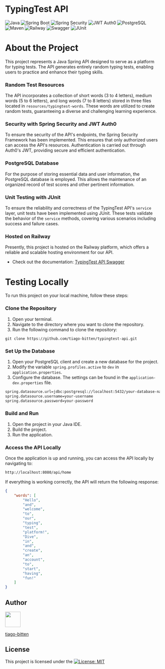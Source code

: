 # TypingTest API
![Java](https://img.shields.io/badge/Java-orange?style=flat-square)
![Spring Boot](https://img.shields.io/badge/Spring%20Boot-brightgreen?style=flat-square)
![Spring Security](https://img.shields.io/badge/Spring%20Security-brightgreen?style=flat-square)
![JWT Auth0](https://img.shields.io/badge/JWT%20Auth0-yellow?style=flat-square)
![PostgreSQL](https://img.shields.io/badge/PostgreSQL-blue?style=flat-square)
![Maven](https://img.shields.io/badge/Maven-red?style=flat-square)
![Railway](https://img.shields.io/badge/Railway-purple?style=flat-square)
![Swagger](https://img.shields.io/badge/Swagger-brightgreen?style=flat-square)
![JUnit](https://img.shields.io/badge/JUnit-red?style=flat-square)


# About the Project

This project represents a Java Spring API designed to serve as a platform for typing tests. The API generates entirely random typing tests, enabling users to practice and enhance their typing skills.

### Random Test Resources

The API incorporates a collection of short words (3 to 4 letters), medium words (5 to 6 letters), and long words (7 to 8 letters) stored in three files located in `resources/typingtest-words`. These words are utilized to create random tests, guaranteeing a diverse and challenging learning experience.

### Security with Spring Security and JWT Auth0

To ensure the security of the API's endpoints, the Spring Security Framework has been implemented. This ensures that only authorized users can access the API's resources. Authentication is carried out through Auth0's JWT, providing secure and efficient authentication.

### PostgreSQL Database

For the purpose of storing essential data and user information, the PostgreSQL database is employed. This allows the maintenance of an organized record of test scores and other pertinent information.

### Unit Testing with JUnit

To ensure the reliability and correctness of the TypingTest API's `service` layer, unit tests have been implemented using JUnit. These tests validate the behavior of the `service` methods, covering various scenarios including success and failure cases.

### Hosted on Railway

Presently, this project is hosted on the Railway platform, which offers a reliable and scalable hosting environment for our API.

- Check out the documentation: [TypingTest API Swagger](https://typingtest-api-production.up.railway.app/swagger-ui/index.html)

# Testing Locally

To run this project on your local machine, follow these steps:

### Clone the Repository

1. Open your terminal.
2. Navigate to the directory where you want to clone the repository.
3. Run the following command to clone the repository:

```git
git clone https://github.com/tiago-bitten/typingtest-api.git
```

### Set Up the Database

1. Open your PostgreSQL client and create a new database for the project.
2. Modify the variable `spring.profiles.active` to `dev` in `application.properties`.
3. Configure the database. The settings can be found in the `application-dev.properties` file.
   
```sh
spring.datasource.url=jdbc:postgresql://localhost:5432/your-database-name
spring.datasource.username=your-username
spring.datasource.password=your-password
```
### Build and Run

1. Open the project in your Java IDE.
2. Build the project.
3. Run the application.

### Access the API Locally

Once the application is up and running, you can access the API locally by navigating to:
```sh
http://localhost:8080/api/home
```

If everything is working correctly, the API will return the following response:

```json
{
    "words": [
        "Hello",
        "and",
        "welcome",
        "to",
        "our",
        "typing",
        "test",
        "platform!",
        "Dive",
        "in",
        "and",
        "create",
        "an",
        "account",
        "to",
        "start",
        "having",
        "fun!"
    ]
}
```

## Author

<a href="https://github.com/tiago-bitten">
  <img src="https://avatars.githubusercontent.com/tiago-bitten" width="50" height="50">  
</a>

[tiago-bitten](https://github.com/tiago-bitten)

## License

This project is licensed under the [![License: MIT](https://img.shields.io/badge/MIT_License-brightgreen?style=flat-square)](https://github.com/tiago-bitten/typingtest-api/blob/main/LICENSE)
